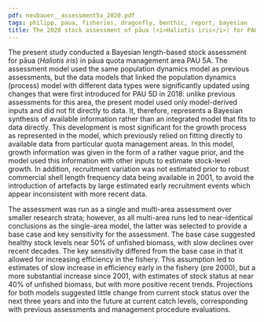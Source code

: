 ```yaml
---
pdf: neubauer__assessment5a_2020.pdf
tags: philipp, paua, fisheries, dragonfly, benthic, report, bayesian
title: The 2020 stock assessment of pāua (<i>Haliotis iris</i>) for PAU 5A
---
```

The present study conducted a Bayesian length-based stock assessment for pāua (*Haliotis iris*) in pāua quota
management area PAU 5A. The assessment model used the same population dynamics model as previous
assessments, but the data models that linked the population dynamics (process) model with different data
types were significantly updated using changes that were first introduced for PAU 5D in 2018: unlike
previous assessments for this area, the present model used only model-derived inputs and did not fit directly
to data. It, therefore, represents a Bayesian synthesis of available information rather than an integrated
model that fits to data directly. This development is most significant for the growth process as represented
in the model, which previously relied on fitting directly to available data from particular quota management
areas. In this model, growth information was given in the form of a rather vague prior, and the model used
this information with other inputs to estimate stock-level growth. In addition, recruitment variation was
not estimated prior to robust commercial shell length frequency data being available in 2001, to avoid the
introduction of artefacts by large estimated early recruitment events which appear inconsistent with more
recent data.

The assessment was run as a single and multi-area assessment over smaller research strata; however, as all
multi-area runs led to near-identical conclusions as the single-area model, the latter was selected to provide
a base case and key sensitivity for the assessment. The base case suggested healthy stock levels near 50% of
unfished biomass, with slow declines over recent decades. The key sensitivity differed from the base case
in that it allowed for increasing efficiency in the fishery. This assumption led to estimates of slow increase
in efficiency early in the fishery (pre 2000), but a more substantial increase since 2001, with estimates of
stock status at near 40% of unfished biomass, but with more positive recent trends. Projections for both
models suggested little change from current stock status over the next three years and into the future at
current catch levels, corresponding with previous assessments and management procedure evaluations.
